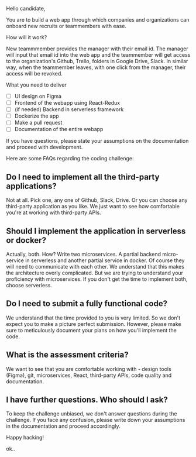 Hello candidate,

You are to build a web app through which companies and organizations can onboard new recruits or teammembers with ease.

How will it work?

New teammmember provides the manager with their email id. The manager will input that email id into the web app and 
the teammember will get access to the organization's Github, Trello, folders in Google Drive, Slack. In similar way,
when the teammember leaves, with one click from the manager, their access will be revoked.

What you need to deliver

- [ ] UI design on Figma
- [ ] Frontend of the webapp using React-Redux
- [ ] (if needed) Backend in serverless framework
- [ ] Dockerize the app
- [ ] Make a pull request
- [ ] Documentation of the entire webapp

If you have questions, please state your assumptions on the documentation and proceed with development.

Here are some FAQs regarding the coding challenge:

## Do I need to implement all the third-party applications?

Not at all. Pick one, any one of Github, Slack, Drive. Or you can choose any third-party application as you like. We just want to see how comfortable you're at working with third-party APIs.

## Should I implement the application in serverless or docker?

Actually, both. How? Write two microservices. A partial backend micro-service in serverless and another partial service in docker. Of course they will need to communicate with each other. We understand that this makes the architecture overly complicated. But we are trying to understand your proficiency with microservices. If you don't get the time to implement both, choose serverless.

## Do I need to submit a fully functional code?

We understand that the time provided to you is very limited. So we don't expect you to make a picture perfect submission. However, please make sure to meticulously document your plans on how you'll implement the code.

## What is the assessment criteria?

We want to see that you are comfortable working with - design tools (Figma), git, microservices, React, third-party APIs, code quality and documentation.

## I have further questions. Who should I ask?

To keep the challenge unbiased, we don't answer questions during the challenge. If you face any confusion, please write down your assumptions in the documentation and proceed accordingly.

Happy hacking!

ok..
